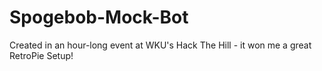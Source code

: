 # Spogebob-Mock-Bot
Created in an hour-long event at WKU's Hack The Hill - it won me a great RetroPie Setup!
